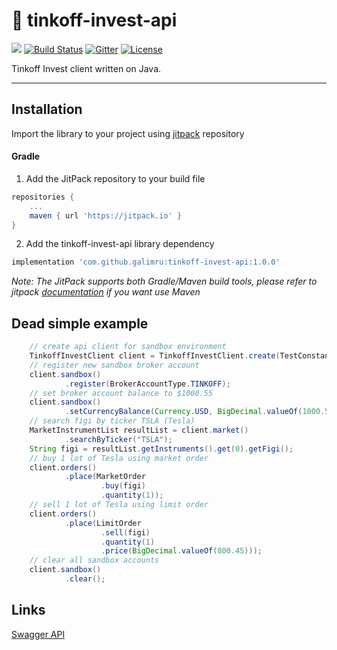# 🚀 tinkoff-invest-api

[![](https://jitpack.io/v/galimru/tinkoff-invest-api.svg)](https://jitpack.io/#galimru/tinkoff-invest-api)
[![Build Status](https://travis-ci.org/galimru/tinkoff-invest-api.svg?branch=main)](https://travis-ci.org/galimru/tinkoff-invest-api)
[![Gitter](https://badges.gitter.im/galimru/tinkoff-invest-api.svg)](https://gitter.im/galimru/tinkoff-invest-api)
[![License](https://img.shields.io/badge/License-Apache%202.0-blue.svg)](https://opensource.org/licenses/Apache-2.0)

Tinkoff Invest client written on Java.

---

## Installation

Import the library to your project using [jitpack](https://jitpack.io/#galimru/tinkoff-invest-api/1.0.0) repository 

#### Gradle

  1. Add the JitPack repository to your build file
  
```gradle
repositories {
    ...
    maven { url 'https://jitpack.io' }
}
```

  2. Add the tinkoff-invest-api library dependency

```gradle
implementation 'com.github.galimru:tinkoff-invest-api:1.0.0'
```

_Note: The JitPack supports both Gradle/Maven build tools, please refer to jitpack [documentation](https://jitpack.io/#galimru/tinkoff-invest-api) if you want use Maven_


## Dead simple example

```java
    // create api client for sandbox environment
    TinkoffInvestClient client = TinkoffInvestClient.create(TestConstants.TOKEN, true);
    // register new sandbox broker account
    client.sandbox()
            .register(BrokerAccountType.TINKOFF);
    // set broker account balance to $1000.55
    client.sandbox()
            .setCurrencyBalance(Currency.USD, BigDecimal.valueOf(1000.55));
    // search figi by ticker TSLA (Tesla)
    MarketInstrumentList resultList = client.market()
            .searchByTicker("TSLA");
    String figi = resultList.getInstruments().get(0).getFigi();
    // buy 1 lot of Tesla using market order
    client.orders()
            .place(MarketOrder
                    .buy(figi)
                    .quantity(1));
    // sell 1 lot of Tesla using limit order
    client.orders()
            .place(LimitOrder
                    .sell(figi)
                    .quantity(1)
                    .price(BigDecimal.valueOf(800.45)));
    // clear all sandbox accounts
    client.sandbox()
            .clear();
```


## Links

[Swagger API](https://tinkoffcreditsystems.github.io/invest-openapi/swagger-ui/)
